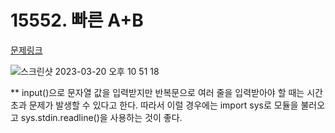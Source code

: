 # 15552. 빠른 A+B
[문제링크](https://www.acmicpc.net/problem/15552)


![스크린샷 2023-03-20 오후 10 51 18](https://user-images.githubusercontent.com/125840482/226360163-464ab805-f0da-4171-bd10-86ff7582fa93.png)



** input()으로 문자열 값을 입력받지만 반복문으로 여러 줄을 입력받아야 할 때는 시간 초과 문제가 발생할 수 있다고 한다.
따라서 이럴 경우에는 import sys로 모듈을 불러오고  sys.stdin.readline()을 사용하는 것이 좋다.
